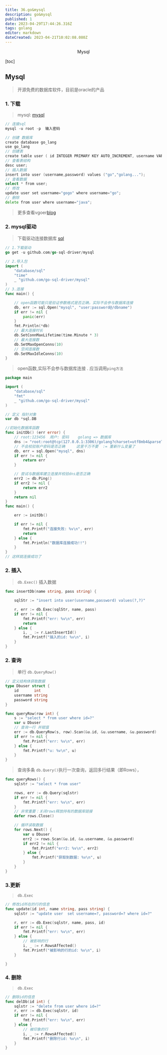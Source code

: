 ```yaml
---
title: 36.go&mysql
description: go&mysql
published: 1
date: 2023-04-29T17:44:26.316Z
tags: golang
editor: markdown
dateCreated: 2023-04-21T10:02:08.080Z
---
```


<center>Mysql</center>





[toc]



## Mysql

> 开源免费的数据库软件，目前是oracle的产品



### 1. 下载

> mysql: [mysql](https://dev.mysql.com/downloads/mysql/)

```go
// 连接sql
mysql -u root -p  输入密码

// 创建 数据库
create database go_lang
use go_lang 
// 创建表
create table user ( id INTEGER PRIMARY KEY AUTO_INCREMENT, username VARCHAR(20), password VARCHAR(20));
// 查看表结构
desc user;
// 插入数据
insert into user (username,password) values ("go","golang...");
// 查看数据
select * from user;
// 修改
update user set username="gogo" where username="go";
// 删除
delete from user where username="java";
```

> 更多查看vgoer[blog](https://vgoer.github.io/zh/notes/end/data/mysql/03.sql/#_2-where)



### 2. mysql驱动

> 下载驱动连接数据库 [sql](https://pkg.go.dev/github.com/go-sql-driver/mysql)

```go
// 1.下载驱动
go get -u github.com/go-sql-driver/mysql

// 2.导入包
import (
	"database/sql"
	"time"
	_ "github.com/go-sql-driver/mysql"
)
// 3.连接
func main() {

	// open函数可能只是验证参数格式是否正确，实际不会参与数据库连接
	db, err := sql.Open("mysql", "user:password@/dbname")
	if err != nil {
		panic(err)
	}
	fmt.Println(*db)
	// 最大连接时长
	db.SetConnMaxLifetime(time.Minute * 3)
	// 最大连接数
	db.SetMaxOpenConns(10)
	// 空闲连接数
	db.SetMaxIdleConns(10)
}
```

>  open函数,实际不会参与数据库连接 . 应当调用`ping方法`

```go
package main

import (
	"database/sql"
	"fmt"
	_ "github.com/go-sql-driver/mysql"
)

// 定义 指针对象
var db *sql.DB

//初始化数据库函数
func initDb() (err error) {
	// root:123456  用户: 密码    golang => 数据库   
    dns := "root:root@tcp(127.0.0.1:3306)/golang?charset=utf8mb4&parseTime=True"
	// 不会校验账户密码是否正确     这里千万不要  := 重新什么变量了
	db, err = sql.Open("mysql", dns)
	if err != nil {
		return err
	}

	// 尝试与数据库建立连接并校验dns是否正确
	err2 := db.Ping()
	if err2 != nil {
		return err2
	}
	return nil
}
func main() {

	err := initDb()

	if err != nil {
		fmt.Printf("连接失败: %v\n", err)
		return
	} else {
		fmt.Println("数据库连接成功!!")
	}
}
// 这样就连接成功了
```



### 2. 插入

> `db.Exec()` 插入数据

```go
func insertDb(name string, pass string) {

	sqlStr := "insert into user(username,password) values(?,?)"

	r, err := db.Exec(sqlStr, name, pass)
	if err != nil {
		fmt.Printf("err: %v\n", err)
		return
	} else {
		i, _ := r.LastInsertId()
		fmt.Printf("插入的id: %v\n", i)
	}
}
```



### 2. 查询

> 单行 `db.QueryRow()`

```go
// 定义结构体获取数据
type Dbuser struct {
	id       int
	username string
	password string
}

func queryRow(row int) {
	s := "select * from user where id=?"
	var u Dbuser
	// 查询一行 并赋值
	err := db.QueryRow(s, row).Scan(&u.id, &u.username, &u.password)
	if err != nil {
		fmt.Printf("err: %v\n", err)
	} else {
		fmt.Printf("u: %v\n", u)
	}
}
```

> 查询多条 `db.Query()`执行一次查询，返回多行结果（即Rows），

```go
func queryRows() {
	sqlstr := "select * from user"

	rows, err := db.Query(sqlstr)
	if err != nil {
		fmt.Printf("err: %v\n", err)
	}
	// 非常重要：关闭rows释放持有的数据库链接
	defer rows.Close()

	// 循环读取数据
	for rows.Next() {
		var u Dbuser
		err2 := rows.Scan(&u.id, &u.username, &u.password)
		if err2 != nil {
			fmt.Printf("err2: %v\n", err2)
		} else {
			fmt.Printf("获取到数据: %v\n", u)
		}
	}
}
```



### 3.更新

> `db.Exec`

```go
// 修改id所在的行的信息
func update(id int, name string, pass string) {
	sqlstr := "update user 	set username=?, password=? where id=?"

	r, err := db.Exec(sqlstr, name, pass, id)
	if err != nil {
		fmt.Printf("err: %v\n", err)
	} else {
		// 被影响的行
		i, _ := r.RowsAffected()
		fmt.Printf("被影响的行的id: %v\n", i)
	}

}
```



### 4. 删除

> `db.Exec`

```go
// 删除id的信息
func delDb(id int) {
	sqlstr := "delete from user where id=?"
	r, err := db.Exec(sqlstr, id)
	if err != nil {
		fmt.Printf("err: %v\n", err)
	} else {
		// 被印象的行
		i, _ := r.RowsAffected()
		fmt.Printf("删除行id: %v\n", i)
	}
}
```







